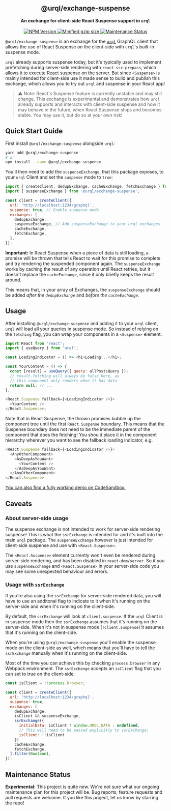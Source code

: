 <h2 align="center">@urql/exchange-suspense</h2>
<p align="center">
<strong>An exchange for client-side React Suspense support in <code>urql</code></strong>
<br /><br />
<a href="https://npmjs.com/package/@urql/exchange-suspense">
  <img alt="NPM Version" src="https://img.shields.io/npm/v/@urql/exchange-suspense.svg" />
</a>
<a href="https://bundlephobia.com/result?p=@urql/exchange-suspense">
  <img alt="Minified gzip size"
  src="https://img.shields.io/bundlephobia/minzip/@urql/exchange-suspense.svg?label=gzip%20size" />
</a>
<a href="https://github.com/FormidableLabs/urql-exchange-suspense#maintenance-status">
  <img alt="Maintenance Status" src="https://img.shields.io/badge/maintenance-experimental-blueviolet.svg" />
</a>
</p>

`@urql/exchange-suspense` is an exchange for the [`urql`](../../README.md) GraphQL client that allows the
use of React Suspense on the client-side with `urql`'s built-in suspense mode.

`urql` already supports suspense today, but it's typically used to implement prefetching
during server-side rendering with `react-ssr-prepass`, which allows it to execute React
suspense on the server.
But since `<Suspense>` is mainly intended for client-side use it made sense to build and publish
this exchange, which allows you to try out `urql` and suspense in your React app!

> ⚠️ Note: React's Suspense feature is currently unstable and may still change.
> This exchange is experimental and demonstrates how `urql` already supports and
> interacts with client-side suspense and how it may behave in the future, when React
> Suspense ships and becomes stable. You may use it, but do so at your own risk!

## Quick Start Guide

First install `@urql/exchange-suspense` alongside `urql`:

```sh
yarn add @urql/exchange-suspense
# or
npm install --save @urql/exchange-suspense
```

You'll then need to add the `suspenseExchange`, that this package exposes, to your
`urql` Client and set the `suspense` mode to `true`:

```js
import { createClient, dedupExchange, cacheExchange, fetchExchange } from 'urql';
import { suspenseExchange } from '@urql/exchange-suspense';

const client = createClient({
  url: 'http://localhost:1234/graphql',
  suspense: true, // Enable suspense mode
  exchanges: [
    dedupExchange,
    suspenseExchange, // Add suspenseExchange to your urql exchanges
    cacheExchange,
    fetchExchange,
  ],
});
```

**Important:**
In React Suspense when a piece of data is still loading, a promise will
be thrown that tells React to wait for this promise to complete and try rendering the
suspended component again. The `suspenseExchange` works by caching
the result of any operation until React retries, but it doesn't replace the
`cacheExchange`, since it only briefly keeps the result around.

This means that, in your array of Exchanges, the `suspenseExchange` should be
added _after the `dedupExchange`_ and _before the `cacheExchange`_.

## Usage

After installing `@urql/exchange-suspense` and adding it to your `urql` client,
`urql` will load all your queries in suspense mode. So instead of relying
on the `fetching` flag, you can wrap your components in a `<Suspense>`
element.

```js
import React from 'react';
import { useQuery } from 'urql';

const LoadingIndicator = () => <h1>Loading...</h1>;

const YourContent = () => {
  const [result] = useQuery({ query: allPostsQuery });
  // result.fetching will always be false here, as
  // this component only renders when it has data
  return null; // ...
};

<React.Suspense fallback={<LoadingIndicator />}>
  <YourContent />
</React.Suspense>;
```

Note that in React Suspense, the thrown promises bubble up the component tree until the first `React.Suspense` boundary. This means that the Suspense boundary does not need to be the immediate parent of the component that does the fetching! You should place it in the component hierarchy wherever you want to see the fallback loading indicator, e.g.

```js
<React.Suspense fallback={<LoadingIndicator />}>
  <AnyOtherComponent>
    <AsDeepAsYouWant>
      <YourContent />
    </AsDeepAsYouWant>
  </AnyOtherComponent>
</React.Suspense>
```

[You can also find a fully working demo on CodeSandbox.](https://codesandbox.io/s/urql-client-side-suspense-demo-81obe)

## Caveats

### About server-side usage

The suspense exchange is not intended to work for server-side rendering suspense! This is
what the `ssrExchange` is intended for and it's built into the main `urql` package. The
`suspenseExchange` however is just intended for client-side suspense and use with
`<React.Suspense>`.

The `<React.Suspense>` element currently won't even be rendered during server-side rendering,
and has been disabled in `react-dom/server`. So if you use `suspenseExchange` and
`<React.Suspense>` in your server-side code you may see some unexpected behaviour and
errors.

### Usage with `ssrExchange`

If you're also using the `ssrExchange` for server-side rendered data, you will have to use
an additonal flag to indicate to it when it's running on the server-side and when it's running
on the client-side.

By default, the `ssrExchange` will look at `client.suspense`. If the `urql` Client is in suspense
mode then the `ssrExchange` assumes that it's running on the server-side. When it's not
in suspense mode (`!client.suspense`) it assumes that it's running on the client-side.

When you're using `@urql/exchange-suspense` you'll enable the suspense mode on the
client-side as well, which means that you'll have to tell the `ssrExchange` manually
when it's running on the client-side.

Most of the time you can achieve this by checking `process.browser` in any Webpack
environment. The `ssrExchange` accepts an `isClient` flag that you can set to
true on the client-side.

```js
const isClient = !!process.browser;

const client = createClient({
  url: 'http://localhost:1234/graphql',
  suspense: true,
  exchanges: [
    dedupExchange,
    isClient && suspenseExchange,
    ssrExchange({
      initialData: isClient ? window.URQL_DATA : undefined,
      // This will need to be passed explicitly to ssrExchange:
      isClient: !!isClient
    })
    cacheExchange,
    fetchExchange,
  ].filter(Boolean),
});
```

## Maintenance Status

**Experimental:** This project is quite new. We're not sure what our ongoing maintenance plan for this project will be. Bug reports, feature requests and pull requests are welcome. If you like this project, let us know by starring the repo!
